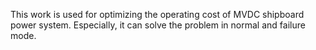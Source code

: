 This work is used for optimizing the operating cost of MVDC shipboard power system. Especially, it can solve the problem in normal and failure mode.